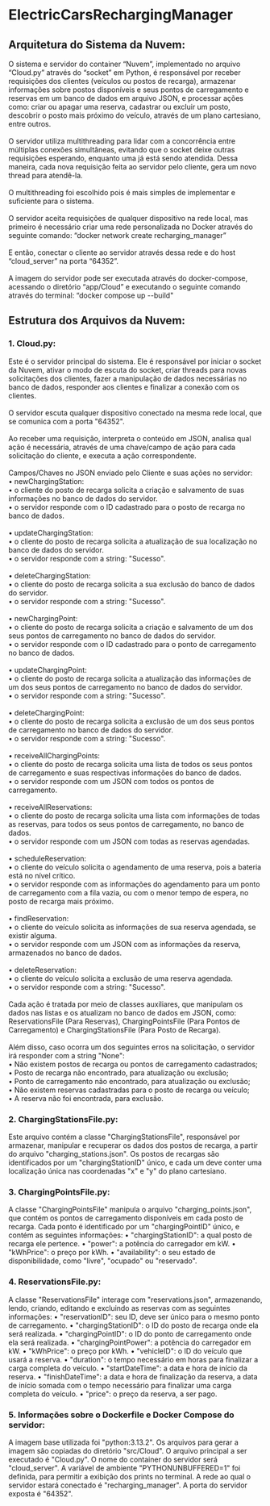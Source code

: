 # ElectricCarsRechargingManager

## Arquitetura do Sistema da Nuvem:
O sistema e servidor do container “Nuvem”, implementado no arquivo “Cloud.py” através do “socket” em Python, é responsável por receber requisições dos clientes (veículos ou postos de recarga), armazenar informações sobre postos disponíveis e seus pontos de carregamento e reservas em um banco de dados em arquivo JSON, e processar ações como: criar ou apagar uma reserva, cadastrar ou excluir um posto, descobrir o posto mais próximo do veículo, através de um plano cartesiano, entre outros.
<br><br>O servidor utiliza multithreading para lidar com a concorrência entre múltiplas conexões simultâneas, evitando que o socket deixe outras requisições esperando, enquanto uma já está sendo atendida. Dessa maneira, cada nova requisição feita ao servidor pelo cliente, gera um novo thread para atendê-la.
<br><br>O multithreading foi escolhido pois é mais simples de implementar e suficiente para o sistema. 
<br><br>O servidor aceita requisições de qualquer dispositivo na rede local, mas primeiro é necessário criar uma rede personalizada no Docker através do seguinte comando:
“docker network create recharging_manager”
<br><br>E então, conectar o cliente ao servidor através dessa rede e do host “cloud_server” na porta “64352”.
<br><br>A imagem do servidor pode ser executada através do docker-compose, acessando o diretório “app/Cloud” e executando o seguinte comando através do terminal:
“docker compose up --build"

## Estrutura dos Arquivos da Nuvem:
### 1. Cloud.py:
Este é o servidor principal do sistema. Ele é responsável por iniciar o socket da Nuvem, ativar o modo de escuta do socket, criar threads para novas solicitações dos clientes, fazer a manipulação de dados necessárias no banco de dados, responder aos clientes e finalizar a conexão com os clientes.
<br><br>O servidor escuta qualquer dispositivo conectado na mesma rede local, que se comunica com a porta "64352".
<br><br>Ao receber uma requisição, interpreta o conteúdo em JSON, analisa qual ação é necessária, através de uma chave/campo de ação para cada solicitação do cliente, e executa a ação correspondente.
<br><br>Campos/Chaves no JSON enviado pelo Cliente e suas ações no servidor:
<br>• newChargingStation: 
    <br>• o cliente do posto de recarga solicita a criação e salvamento de suas informações no banco de dados do servidor.
    <br>• o servidor responde com o ID cadastrado para o posto de recarga no banco de dados.
<br><br>• updateChargingStation: 
    <br>• o cliente do posto de recarga solicita a atualização de sua localização no banco de dados do servidor.
    <br>• o servidor responde com a string: "Sucesso".
<br><br>• deleteChargingStation: 
    <br>• o cliente do posto de recarga solicita a sua exclusão do banco de dados do servidor.
    <br>• o servidor responde com a string: "Sucesso".
<br><br>• newChargingPoint: 
    <br>• o cliente do posto de recarga solicita a criação e salvamento de um dos seus pontos de carregamento no banco de dados do servidor.
    <br>• o servidor responde com o ID cadastrado para o ponto de carregamento no banco de dados.
<br><br>• updateChargingPoint: 
    <br>• o cliente do posto de recarga solicita a atualização das informações de um dos seus pontos de carregamento no banco de dados do servidor.
    <br>• o servidor responde com a string: "Sucesso".
<br><br>• deleteChargingPoint: 
    <br>• o cliente do posto de recarga solicita a exclusão de um dos seus pontos de carregamento no banco de dados do servidor.
    <br>• o servidor responde com a string: "Sucesso".
<br><br>• receiveAllChargingPoints: 
    <br>• o cliente do posto de recarga solicita uma lista de todos os seus pontos de carregamento e suas respectivas informações do banco de dados.
    <br>• o servidor responde com um JSON com todos os pontos de carregamento.
<br><br>• receiveAllReservations: 
    <br>• o cliente do posto de recarga solicita uma lista com informações de todas as reservas, para todos os seus pontos de carregamento, no banco de dados.
    <br>• o servidor responde com um JSON com todas as reservas agendadas.
<br><br>• scheduleReservation:
    <br>• o cliente do veículo solicita o agendamento de uma reserva, pois a bateria está no nível crítico.
    <br>• o servidor responde com as informações do agendamento para um ponto de carregamento com a fila vazia, ou com o menor tempo de espera, no posto de recarga mais próximo.
<br><br>• findReservation: 
    <br>• o cliente do veículo solicita as informações de sua reserva agendada, se existir alguma.
    <br>• o servidor responde com um JSON com as informações da reserva, armazenados no banco de dados.
<br><br>• deleteReservation: 
    <br>• o cliente do veículo solicita a exclusão de uma reserva agendada.
    <br>• o servidor responde com a string: "Sucesso".
<br><br>Cada ação é tratada por meio de classes auxiliares, que manipulam os dados nas listas e os atualizam no banco de dados em JSON, como: ReservationsFile (Para Reservas), ChargingPointsFile (Para Pontos de Carregamento) e ChargingStationsFile (Para Posto de Recarga).
<br><br>Além disso, caso ocorra um dos seguintes erros na solicitação, o servidor irá responder com a string "None":
<br>• Não existem postos de recarga ou pontos de carregamento cadastrados;
<br>• Posto de recarga não encontrado, para atualização ou exclusão;
<br>• Ponto de carregamento não encontrado, para atualização ou exclusão;
<br>• Não existem reservas cadastradas para o posto de recarga ou veículo;
<br>• A reserva não foi encontrada, para exclusão.

### 2. ChargingStationsFile.py:
Este arquivo contém a classe "ChargingStationsFile", responsável por armazenar, manipular e recuperar os dados dos postos de recarga, a partir do arquivo "charging_stations.json". Os postos de recargas são identificados por um "chargingStationID" único, e cada um deve conter uma localização única nas coordenadas "x" e "y" do plano cartesiano.

### 3. ChargingPointsFile.py:
A classe "ChargingPointsFile" manipula o arquivo "charging_points.json", que contém os pontos de carregamento disponíveis em cada posto de recarga.
Cada ponto é identificado por um "chargingPointID" único, e contém as seguintes informações:
•	"chargingStationID": a qual posto de recarga ele pertence.
•	"power": a potência do carregador em kW.
•	"kWhPrice": o preço por kWh.
•	"availability": o seu estado de disponibilidade, como "livre", "ocupado" ou "reservado".

### 4. ReservationsFile.py:
A classe "ReservationsFile" interage com "reservations.json", armazenando, lendo, criando, editando e excluindo as reservas com as seguintes informações:
•	"reservationID": seu ID, deve ser único para o mesmo ponto de carregamento.
•	"chargingStationID": o ID do posto de recarga onde ela será realizada.
•	"chargingPointID": o ID do ponto de carregamento onde ela será realizada.
•	"chargingPointPower": a potência do carregador em kW.
•	"kWhPrice": o preço por kWh.
•	"vehicleID": o ID do veículo que usará a reserva.
•	"duration": o tempo necessário em horas para finalizar a carga completa do veículo.
•	"startDateTime": a data e hora de início da reserva.
•	"finishDateTime": a data e hora de finalização da reserva, a data de início somada com o tempo necessário para finalizar uma carga completa do veículo.
•	"price": o preço da reserva, a ser pago.

### 5. Informações sobre o Dockerfile e Docker Compose do servidor:
A imagem base utilizada foi "python:3.13.2".
Os arquivos para gerar a imagem são copiadas do diretório "src/Cloud".
O arquivo principal a ser executado é "Cloud.py".
O nome do container do servidor será "cloud_server".
A variável de ambiente "PYTHONUNBUFFERED=1" foi definida, para permitir a exibição dos prints no terminal.
A rede ao qual o servidor estará conectado é "recharging_manager".
A porta do servidor exposta é "64352".

